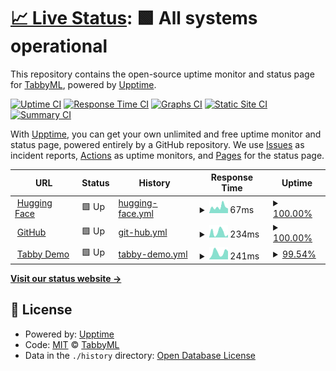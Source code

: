 # [📈 Live Status](https://uptime.tabbyml.com): <!--live status--> **🟩 All systems operational**

This repository contains the open-source uptime monitor and status page for [TabbyML](https://uptime.tabbyml.com), powered by [Upptime](https://github.com/upptime/upptime).

[![Uptime CI](https://github.com/TabbyML/uptime/workflows/Uptime%20CI/badge.svg)](https://github.com/TabbyML/uptime/actions?query=workflow%3A%22Uptime+CI%22)
[![Response Time CI](https://github.com/TabbyML/uptime/workflows/Response%20Time%20CI/badge.svg)](https://github.com/TabbyML/uptime/actions?query=workflow%3A%22Response+Time+CI%22)
[![Graphs CI](https://github.com/TabbyML/uptime/workflows/Graphs%20CI/badge.svg)](https://github.com/TabbyML/uptime/actions?query=workflow%3A%22Graphs+CI%22)
[![Static Site CI](https://github.com/TabbyML/uptime/workflows/Static%20Site%20CI/badge.svg)](https://github.com/TabbyML/uptime/actions?query=workflow%3A%22Static+Site+CI%22)
[![Summary CI](https://github.com/TabbyML/uptime/workflows/Summary%20CI/badge.svg)](https://github.com/TabbyML/uptime/actions?query=workflow%3A%22Summary+CI%22)

With [Upptime](https://upptime.js.org), you can get your own unlimited and free uptime monitor and status page, powered entirely by a GitHub repository. We use [Issues](https://github.com/TabbyML/uptime/issues) as incident reports, [Actions](https://github.com/TabbyML/uptime/actions) as uptime monitors, and [Pages](https://uptime.tabbyml.com) for the status page.

<!--start: status pages-->
<!-- This summary is generated by Upptime (https://github.com/upptime/upptime) -->
<!-- Do not edit this manually, your changes will be overwritten -->
<!-- prettier-ignore -->
| URL | Status | History | Response Time | Uptime |
| --- | ------ | ------- | ------------- | ------ |
| <img alt="" src="https://icons.duckduckgo.com/ip3/huggingface.co.ico" height="13"> [Hugging Face](https://huggingface.co) | 🟩 Up | [hugging-face.yml](https://github.com/TabbyML/uptime/commits/HEAD/history/hugging-face.yml) | <details><summary><img alt="Response time graph" src="./graphs/hugging-face/response-time-week.png" height="20"> 67ms</summary><br><a href="https://uptime.tabbyml.com/history/hugging-face"><img alt="Response time 89" src="https://img.shields.io/endpoint?url=https%3A%2F%2Fraw.githubusercontent.com%2FTabbyML%2Fuptime%2FHEAD%2Fapi%2Fhugging-face%2Fresponse-time.json"></a><br><a href="https://uptime.tabbyml.com/history/hugging-face"><img alt="24-hour response time 50" src="https://img.shields.io/endpoint?url=https%3A%2F%2Fraw.githubusercontent.com%2FTabbyML%2Fuptime%2FHEAD%2Fapi%2Fhugging-face%2Fresponse-time-day.json"></a><br><a href="https://uptime.tabbyml.com/history/hugging-face"><img alt="7-day response time 67" src="https://img.shields.io/endpoint?url=https%3A%2F%2Fraw.githubusercontent.com%2FTabbyML%2Fuptime%2FHEAD%2Fapi%2Fhugging-face%2Fresponse-time-week.json"></a><br><a href="https://uptime.tabbyml.com/history/hugging-face"><img alt="30-day response time 63" src="https://img.shields.io/endpoint?url=https%3A%2F%2Fraw.githubusercontent.com%2FTabbyML%2Fuptime%2FHEAD%2Fapi%2Fhugging-face%2Fresponse-time-month.json"></a><br><a href="https://uptime.tabbyml.com/history/hugging-face"><img alt="1-year response time 89" src="https://img.shields.io/endpoint?url=https%3A%2F%2Fraw.githubusercontent.com%2FTabbyML%2Fuptime%2FHEAD%2Fapi%2Fhugging-face%2Fresponse-time-year.json"></a></details> | <details><summary><a href="https://uptime.tabbyml.com/history/hugging-face">100.00%</a></summary><a href="https://uptime.tabbyml.com/history/hugging-face"><img alt="All-time uptime 99.86%" src="https://img.shields.io/endpoint?url=https%3A%2F%2Fraw.githubusercontent.com%2FTabbyML%2Fuptime%2FHEAD%2Fapi%2Fhugging-face%2Fuptime.json"></a><br><a href="https://uptime.tabbyml.com/history/hugging-face"><img alt="24-hour uptime 100.00%" src="https://img.shields.io/endpoint?url=https%3A%2F%2Fraw.githubusercontent.com%2FTabbyML%2Fuptime%2FHEAD%2Fapi%2Fhugging-face%2Fuptime-day.json"></a><br><a href="https://uptime.tabbyml.com/history/hugging-face"><img alt="7-day uptime 100.00%" src="https://img.shields.io/endpoint?url=https%3A%2F%2Fraw.githubusercontent.com%2FTabbyML%2Fuptime%2FHEAD%2Fapi%2Fhugging-face%2Fuptime-week.json"></a><br><a href="https://uptime.tabbyml.com/history/hugging-face"><img alt="30-day uptime 100.00%" src="https://img.shields.io/endpoint?url=https%3A%2F%2Fraw.githubusercontent.com%2FTabbyML%2Fuptime%2FHEAD%2Fapi%2Fhugging-face%2Fuptime-month.json"></a><br><a href="https://uptime.tabbyml.com/history/hugging-face"><img alt="1-year uptime 99.86%" src="https://img.shields.io/endpoint?url=https%3A%2F%2Fraw.githubusercontent.com%2FTabbyML%2Fuptime%2FHEAD%2Fapi%2Fhugging-face%2Fuptime-year.json"></a></details>
| <img alt="" src="https://icons.duckduckgo.com/ip3/github.com.ico" height="13"> [GitHub](https://github.com) | 🟩 Up | [git-hub.yml](https://github.com/TabbyML/uptime/commits/HEAD/history/git-hub.yml) | <details><summary><img alt="Response time graph" src="./graphs/git-hub/response-time-week.png" height="20"> 234ms</summary><br><a href="https://uptime.tabbyml.com/history/git-hub"><img alt="Response time 148" src="https://img.shields.io/endpoint?url=https%3A%2F%2Fraw.githubusercontent.com%2FTabbyML%2Fuptime%2FHEAD%2Fapi%2Fgit-hub%2Fresponse-time.json"></a><br><a href="https://uptime.tabbyml.com/history/git-hub"><img alt="24-hour response time 128" src="https://img.shields.io/endpoint?url=https%3A%2F%2Fraw.githubusercontent.com%2FTabbyML%2Fuptime%2FHEAD%2Fapi%2Fgit-hub%2Fresponse-time-day.json"></a><br><a href="https://uptime.tabbyml.com/history/git-hub"><img alt="7-day response time 234" src="https://img.shields.io/endpoint?url=https%3A%2F%2Fraw.githubusercontent.com%2FTabbyML%2Fuptime%2FHEAD%2Fapi%2Fgit-hub%2Fresponse-time-week.json"></a><br><a href="https://uptime.tabbyml.com/history/git-hub"><img alt="30-day response time 122" src="https://img.shields.io/endpoint?url=https%3A%2F%2Fraw.githubusercontent.com%2FTabbyML%2Fuptime%2FHEAD%2Fapi%2Fgit-hub%2Fresponse-time-month.json"></a><br><a href="https://uptime.tabbyml.com/history/git-hub"><img alt="1-year response time 148" src="https://img.shields.io/endpoint?url=https%3A%2F%2Fraw.githubusercontent.com%2FTabbyML%2Fuptime%2FHEAD%2Fapi%2Fgit-hub%2Fresponse-time-year.json"></a></details> | <details><summary><a href="https://uptime.tabbyml.com/history/git-hub">100.00%</a></summary><a href="https://uptime.tabbyml.com/history/git-hub"><img alt="All-time uptime 100.00%" src="https://img.shields.io/endpoint?url=https%3A%2F%2Fraw.githubusercontent.com%2FTabbyML%2Fuptime%2FHEAD%2Fapi%2Fgit-hub%2Fuptime.json"></a><br><a href="https://uptime.tabbyml.com/history/git-hub"><img alt="24-hour uptime 100.00%" src="https://img.shields.io/endpoint?url=https%3A%2F%2Fraw.githubusercontent.com%2FTabbyML%2Fuptime%2FHEAD%2Fapi%2Fgit-hub%2Fuptime-day.json"></a><br><a href="https://uptime.tabbyml.com/history/git-hub"><img alt="7-day uptime 100.00%" src="https://img.shields.io/endpoint?url=https%3A%2F%2Fraw.githubusercontent.com%2FTabbyML%2Fuptime%2FHEAD%2Fapi%2Fgit-hub%2Fuptime-week.json"></a><br><a href="https://uptime.tabbyml.com/history/git-hub"><img alt="30-day uptime 100.00%" src="https://img.shields.io/endpoint?url=https%3A%2F%2Fraw.githubusercontent.com%2FTabbyML%2Fuptime%2FHEAD%2Fapi%2Fgit-hub%2Fuptime-month.json"></a><br><a href="https://uptime.tabbyml.com/history/git-hub"><img alt="1-year uptime 100.00%" src="https://img.shields.io/endpoint?url=https%3A%2F%2Fraw.githubusercontent.com%2FTabbyML%2Fuptime%2FHEAD%2Fapi%2Fgit-hub%2Fuptime-year.json"></a></details>
| <img alt="" src="https://icons.duckduckgo.com/ip3/demo.tabbyml.com.ico" height="13"> [Tabby Demo](https://demo.tabbyml.com/metrics) | 🟩 Up | [tabby-demo.yml](https://github.com/TabbyML/uptime/commits/HEAD/history/tabby-demo.yml) | <details><summary><img alt="Response time graph" src="./graphs/tabby-demo/response-time-week.png" height="20"> 241ms</summary><br><a href="https://uptime.tabbyml.com/history/tabby-demo"><img alt="Response time 279" src="https://img.shields.io/endpoint?url=https%3A%2F%2Fraw.githubusercontent.com%2FTabbyML%2Fuptime%2FHEAD%2Fapi%2Ftabby-demo%2Fresponse-time.json"></a><br><a href="https://uptime.tabbyml.com/history/tabby-demo"><img alt="24-hour response time 246" src="https://img.shields.io/endpoint?url=https%3A%2F%2Fraw.githubusercontent.com%2FTabbyML%2Fuptime%2FHEAD%2Fapi%2Ftabby-demo%2Fresponse-time-day.json"></a><br><a href="https://uptime.tabbyml.com/history/tabby-demo"><img alt="7-day response time 241" src="https://img.shields.io/endpoint?url=https%3A%2F%2Fraw.githubusercontent.com%2FTabbyML%2Fuptime%2FHEAD%2Fapi%2Ftabby-demo%2Fresponse-time-week.json"></a><br><a href="https://uptime.tabbyml.com/history/tabby-demo"><img alt="30-day response time 274" src="https://img.shields.io/endpoint?url=https%3A%2F%2Fraw.githubusercontent.com%2FTabbyML%2Fuptime%2FHEAD%2Fapi%2Ftabby-demo%2Fresponse-time-month.json"></a><br><a href="https://uptime.tabbyml.com/history/tabby-demo"><img alt="1-year response time 279" src="https://img.shields.io/endpoint?url=https%3A%2F%2Fraw.githubusercontent.com%2FTabbyML%2Fuptime%2FHEAD%2Fapi%2Ftabby-demo%2Fresponse-time-year.json"></a></details> | <details><summary><a href="https://uptime.tabbyml.com/history/tabby-demo">99.54%</a></summary><a href="https://uptime.tabbyml.com/history/tabby-demo"><img alt="All-time uptime 99.90%" src="https://img.shields.io/endpoint?url=https%3A%2F%2Fraw.githubusercontent.com%2FTabbyML%2Fuptime%2FHEAD%2Fapi%2Ftabby-demo%2Fuptime.json"></a><br><a href="https://uptime.tabbyml.com/history/tabby-demo"><img alt="24-hour uptime 96.80%" src="https://img.shields.io/endpoint?url=https%3A%2F%2Fraw.githubusercontent.com%2FTabbyML%2Fuptime%2FHEAD%2Fapi%2Ftabby-demo%2Fuptime-day.json"></a><br><a href="https://uptime.tabbyml.com/history/tabby-demo"><img alt="7-day uptime 99.54%" src="https://img.shields.io/endpoint?url=https%3A%2F%2Fraw.githubusercontent.com%2FTabbyML%2Fuptime%2FHEAD%2Fapi%2Ftabby-demo%2Fuptime-week.json"></a><br><a href="https://uptime.tabbyml.com/history/tabby-demo"><img alt="30-day uptime 99.89%" src="https://img.shields.io/endpoint?url=https%3A%2F%2Fraw.githubusercontent.com%2FTabbyML%2Fuptime%2FHEAD%2Fapi%2Ftabby-demo%2Fuptime-month.json"></a><br><a href="https://uptime.tabbyml.com/history/tabby-demo"><img alt="1-year uptime 99.90%" src="https://img.shields.io/endpoint?url=https%3A%2F%2Fraw.githubusercontent.com%2FTabbyML%2Fuptime%2FHEAD%2Fapi%2Ftabby-demo%2Fuptime-year.json"></a></details>

<!--end: status pages-->

[**Visit our status website →**](https://uptime.tabbyml.com)

## 📄 License

- Powered by: [Upptime](https://github.com/upptime/upptime)
- Code: [MIT](./LICENSE) © [TabbyML](https://uptime.tabbyml.com)
- Data in the `./history` directory: [Open Database License](https://opendatacommons.org/licenses/odbl/1-0/)
